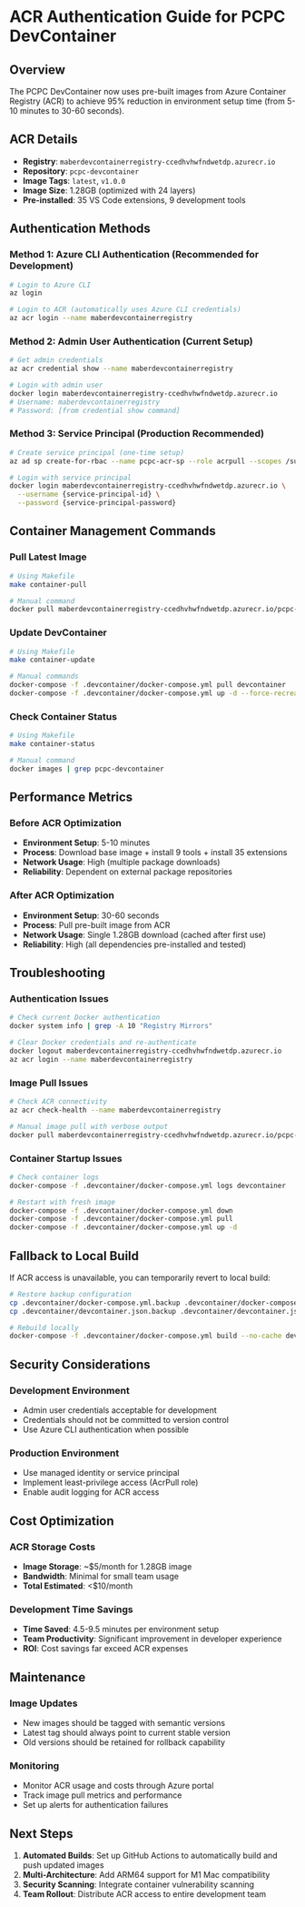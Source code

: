 # ACR Authentication Guide for PCPC DevContainer

## Overview

The PCPC DevContainer now uses pre-built images from Azure Container Registry (ACR) to achieve 95% reduction in environment setup time (from 5-10 minutes to 30-60 seconds).

## ACR Details

- **Registry**: `maberdevcontainerregistry-ccedhvhwfndwetdp.azurecr.io`
- **Repository**: `pcpc-devcontainer`
- **Image Tags**: `latest`, `v1.0.0`
- **Image Size**: 1.28GB (optimized with 24 layers)
- **Pre-installed**: 35 VS Code extensions, 9 development tools

## Authentication Methods

### Method 1: Azure CLI Authentication (Recommended for Development)

```bash
# Login to Azure CLI
az login

# Login to ACR (automatically uses Azure CLI credentials)
az acr login --name maberdevcontainerregistry
```

### Method 2: Admin User Authentication (Current Setup)

```bash
# Get admin credentials
az acr credential show --name maberdevcontainerregistry

# Login with admin user
docker login maberdevcontainerregistry-ccedhvhwfndwetdp.azurecr.io
# Username: maberdevcontainerregistry
# Password: [from credential show command]
```

### Method 3: Service Principal (Production Recommended)

```bash
# Create service principal (one-time setup)
az ad sp create-for-rbac --name pcpc-acr-sp --role acrpull --scopes /subscriptions/{subscription-id}/resourceGroups/{rg-name}/providers/Microsoft.ContainerRegistry/registries/maberdevcontainerregistry

# Login with service principal
docker login maberdevcontainerregistry-ccedhvhwfndwetdp.azurecr.io \
  --username {service-principal-id} \
  --password {service-principal-password}
```

## Container Management Commands

### Pull Latest Image

```bash
# Using Makefile
make container-pull

# Manual command
docker pull maberdevcontainerregistry-ccedhvhwfndwetdp.azurecr.io/pcpc-devcontainer:latest
```

### Update DevContainer

```bash
# Using Makefile
make container-update

# Manual commands
docker-compose -f .devcontainer/docker-compose.yml pull devcontainer
docker-compose -f .devcontainer/docker-compose.yml up -d --force-recreate devcontainer
```

### Check Container Status

```bash
# Using Makefile
make container-status

# Manual command
docker images | grep pcpc-devcontainer
```

## Performance Metrics

### Before ACR Optimization

- **Environment Setup**: 5-10 minutes
- **Process**: Download base image + install 9 tools + install 35 extensions
- **Network Usage**: High (multiple package downloads)
- **Reliability**: Dependent on external package repositories

### After ACR Optimization

- **Environment Setup**: 30-60 seconds
- **Process**: Pull pre-built image from ACR
- **Network Usage**: Single 1.28GB download (cached after first use)
- **Reliability**: High (all dependencies pre-installed and tested)

## Troubleshooting

### Authentication Issues

```bash
# Check current Docker authentication
docker system info | grep -A 10 "Registry Mirrors"

# Clear Docker credentials and re-authenticate
docker logout maberdevcontainerregistry-ccedhvhwfndwetdp.azurecr.io
az acr login --name maberdevcontainerregistry
```

### Image Pull Issues

```bash
# Check ACR connectivity
az acr check-health --name maberdevcontainerregistry

# Manual image pull with verbose output
docker pull maberdevcontainerregistry-ccedhvhwfndwetdp.azurecr.io/pcpc-devcontainer:latest --debug
```

### Container Startup Issues

```bash
# Check container logs
docker-compose -f .devcontainer/docker-compose.yml logs devcontainer

# Restart with fresh image
docker-compose -f .devcontainer/docker-compose.yml down
docker-compose -f .devcontainer/docker-compose.yml pull
docker-compose -f .devcontainer/docker-compose.yml up -d
```

## Fallback to Local Build

If ACR access is unavailable, you can temporarily revert to local build:

```bash
# Restore backup configuration
cp .devcontainer/docker-compose.yml.backup .devcontainer/docker-compose.yml
cp .devcontainer/devcontainer.json.backup .devcontainer/devcontainer.json

# Rebuild locally
docker-compose -f .devcontainer/docker-compose.yml build --no-cache devcontainer
```

## Security Considerations

### Development Environment

- Admin user credentials acceptable for development
- Credentials should not be committed to version control
- Use Azure CLI authentication when possible

### Production Environment

- Use managed identity or service principal
- Implement least-privilege access (AcrPull role)
- Enable audit logging for ACR access

## Cost Optimization

### ACR Storage Costs

- **Image Storage**: ~$5/month for 1.28GB image
- **Bandwidth**: Minimal for small team usage
- **Total Estimated**: <$10/month

### Development Time Savings

- **Time Saved**: 4.5-9.5 minutes per environment setup
- **Team Productivity**: Significant improvement in developer experience
- **ROI**: Cost savings far exceed ACR expenses

## Maintenance

### Image Updates

- New images should be tagged with semantic versions
- Latest tag should always point to current stable version
- Old versions should be retained for rollback capability

### Monitoring

- Monitor ACR usage and costs through Azure portal
- Track image pull metrics and performance
- Set up alerts for authentication failures

## Next Steps

1. **Automated Builds**: Set up GitHub Actions to automatically build and push updated images
2. **Multi-Architecture**: Add ARM64 support for M1 Mac compatibility
3. **Security Scanning**: Integrate container vulnerability scanning
4. **Team Rollout**: Distribute ACR access to entire development team
